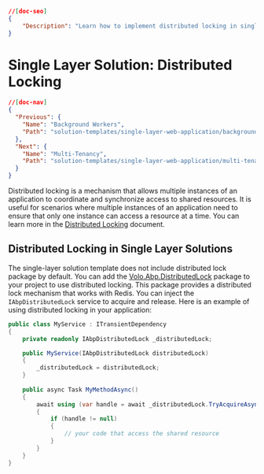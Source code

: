 ```json
//[doc-seo]
{
    "Description": "Learn how to implement distributed locking in single-layer solutions with ABP Framework, ensuring synchronized access to shared resources."
}
```

# Single Layer Solution: Distributed Locking

```json
//[doc-nav]
{
  "Previous": {
    "Name": "Background Workers",
    "Path": "solution-templates/single-layer-web-application/background-workers"
  },
  "Next": {
    "Name": "Multi-Tenancy",
    "Path": "solution-templates/single-layer-web-application/multi-tenancy"
  }
}
```

Distributed locking is a mechanism that allows multiple instances of an application to coordinate and synchronize access to shared resources. It is useful for scenarios where multiple instances of an application need to ensure that only one instance can access a resource at a time. You can learn more in the [Distributed Locking](../../framework/infrastructure/distributed-locking.md) document.

## Distributed Locking in Single Layer Solutions

The single-layer solution template does not include distributed lock package by default. You can add the [Volo.Abp.DistributedLock](https://www.nuget.org/packages/Volo.Abp.DistributedLocking) package to your project to use distributed locking. This package provides a distributed lock mechanism that works with Redis. You can inject the `IAbpDistributedLock` service to acquire and release. Here is an example of using distributed locking in your application:

```csharp
public class MyService : ITransientDependency
{
    private readonly IAbpDistributedLock _distributedLock;

    public MyService(IAbpDistributedLock distributedLock)
    {
        _distributedLock = distributedLock;
    }
    
    public async Task MyMethodAsync()
    {
        await using (var handle = await _distributedLock.TryAcquireAsync("MyLockName"))
        {
            if (handle != null)
            {
                // your code that access the shared resource
            }
        }   
    }
}
```
